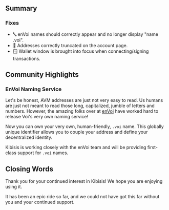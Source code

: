 ## Summary

### Fixes

* 🔤 enVoi names should correctly appear and no longer display "name .voi".
* 💅 Addresses correctly truncated on the account page.
* 🪟 Wallet window is brought into focus when connecting/signing transactions.

## Community Highlights

### EnVoi Naming Service

Let's be honest, AVM addresses are just not very easy to read. Us humans are just not meant to read those long, capitalized, jumble of letters and numbers. However, the amazing folks over at [enVoi](https://envoi.sh) have worked hard to release Voi's very own naming service!

Now you can own your very own, human-friendly, `.voi` name. This globally unique identifier allows you to couple your address and define your decentralized identity.

Kibisis is working closely with the enVoi team and will be providing first-class support for `.voi` names.

## Closing Words

Thank you for your continued interest in Kibisis! We hope you are enjoying using it.

It has been an epic ride so far, and we could not have got this far without you and your continued support.
